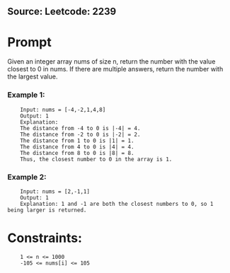 ## Source: Leetcode: 2239
# Prompt
Given an integer array nums of size n, return the number with the value closest to 0 in nums. 
If there are multiple answers, return the number with the largest value.

### Example 1:
```text
    Input: nums = [-4,-2,1,4,8]
    Output: 1
    Explanation:
    The distance from -4 to 0 is |-4| = 4.
    The distance from -2 to 0 is |-2| = 2.
    The distance from 1 to 0 is |1| = 1.
    The distance from 4 to 0 is |4| = 4.
    The distance from 8 to 0 is |8| = 8.
    Thus, the closest number to 0 in the array is 1.
```

### Example 2:
```text
    Input: nums = [2,-1,1]
    Output: 1
    Explanation: 1 and -1 are both the closest numbers to 0, so 1 being larger is returned.
```

# Constraints:
```text
    1 <= n <= 1000
    -105 <= nums[i] <= 105
```

